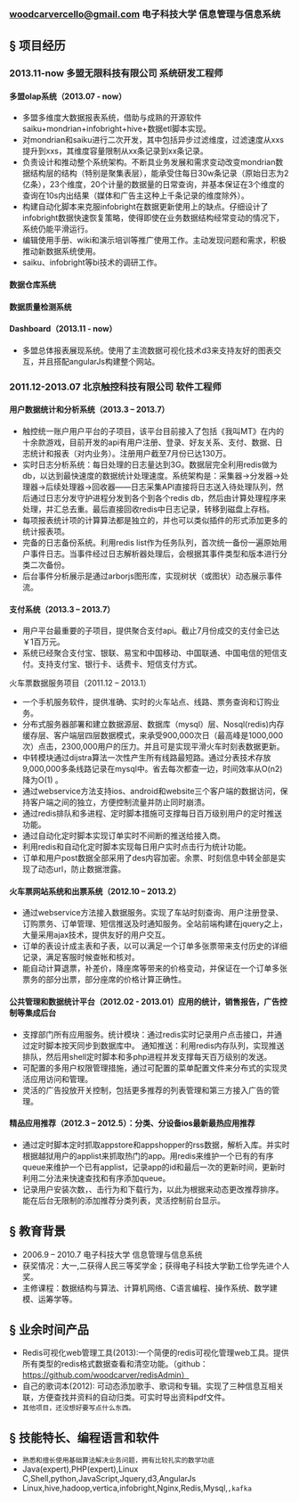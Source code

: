 ### woodcarvercello@gmail.com   电子科技大学  信息管理与信息系统

## § 项目经历
### 2013.11-now        多盟无限科技有限公司     系统研发工程师
#### 多盟olap系统（2013.07 - now）
* 多盟多维度大数据报表系统，借助与成熟的开源软件saiku+mondrian+infobright+hive+数据etl脚本实现。
* 对mondrian和saiku进行二次开发，其中包括异步过滤维度，过滤速度从xxs提升到xxs，其维度容量限制从xx条记录到xx条记录。
* 负责设计和推动整个系统架构。不断具业务发展和需求变动改变mondrian数据结构层的结构（特别是聚集表层），能承受住每日30w条记录（原始日志为2亿条），23个维度，20个计量的数据量的日常查询，并基本保证在3个维度的查询在10s内出结果（媒体和广告主这种上千条记录的维度除外）。
* 构建自动化脚本来克服infobright在数据更新使用上的缺点。仔细设计了infobright数据快速恢复策略，使得即使在业务数据结构经常变动的情况下，系统仍能平滑运行。
* 编辑使用手册、wiki和演示培训等推广使用工作。主动发现问题和需求，积极推动新数据系统使用。
* saiku、infobright等bi技术的调研工作。

#### 数据仓库系统

#### 数据质量检测系统

#### Dashboard（2013.11 - now）

* 多盟总体报表展现系统。使用了主流数据可视化技术d3来支持友好的图表交互，并且搭配angularJs构建整个网站。

### 2011.12-2013.07     北京触控科技有限公司     软件工程师
#### 用户数据统计和分析系统（2013.3 – 2013.7）
* 触控统一账户用户平台的子项目，该平台目前接入了包括《我叫MT》在内的十余款游戏，目前开发的api有用户注册、登录、好友关系、支付、数据、日志统计和报表（对内业务）。注册用户截至7月份已达130万。
* 实时日志分析系统：每日处理的日志量达到3G。数据层完全利用redis做为db，以达到最快速度的数据统计处理速度。系统架构是：采集器->分发器->处理器->后续处理器->回收器——日志采集API直接将日志送入待处理队列，然后通过日志分发守护进程分发到各个到各个redis db，然后由计算处理程序来处理，并汇总去重。最后直接回收redis中日志记录，转移到磁盘上存档。
* 每项报表统计项的计算算法都是独立的，并也可以类似插件的形式添加更多的统计报表项。
* 完备的日志备份系统。利用redis list作为任务队列，首次统一备份一遍原始用户事件日志。当事件经过日志解析器处理后，会根据其事件类型和版本进行分类二次备份。
* 后台事件分析展示是通过arborjs图形库，实现树状（或图状）动态展示事件流。

#### 支付系统（2013.3 – 2013.7）
* 用户平台最重要的子项目，提供聚合支付api。截止7月份成交的支付金已达￥1百万元。
* 系统已经聚合支付宝、银联、易宝和中国移动、中国联通、中国电信的短信支付。支持支付宝、银行卡、话费卡、短信支付方式。

火车票数据服务项目（2011.12 – 2013.1）
* 一个手机服务软件，提供准确、实时的火车站点、线路、票务查询和订购业务。
* 分布式服务器部署和建立数据源层、数据库（mysql）层、Nosql(redis)内存缓存层、客户端层四层数据模式，来承受900,000次日（最高峰是1000,000次）点击，2300,000用户的压力。并且可是实现平滑火车时刻表数据更新。
* 中转模块通过dijstra算法一次性产生所有线路最短路。通过分表技术存放9,000,000多条线路记录在mysql中。省去每次都查一边，时间效率从O(n2) 降为O(1) 。
* 通过webservice方法支持ios、android和website三个客户端的数据访问，保持客户端之间的独立，方便控制流量并防止同时崩溃。
* 通过redis排队和多进程、定时脚本措施可支撑每日百万级别用户的定时推送功能。
* 通过自动化定时脚本实现订单实时不间断的推送给接入商。
* 利用redis和自动化定时脚本实现每日用户实时点击行为统计功能。
* 订单和用户post数据全部采用了des内容加密。余票、时刻信息中转全部是实现了动态url，防止数据泄露。

#### 火车票网站系统和出票系统（2012.10 – 2013.2）
* 通过webservice方法接入数据服务。实现了车站时刻查询、用户注册登录、订购票务、订单管理、短信推送及时通知服务。全站前端构建在jquery之上，大量采用ajax技术，提供友好的用户交互。
* 订单的表设计成主表和子表，以可以满足一个订单多张票带来支付历史的详细记录，满足客服时候查帐和核对。
* 能自动计算退票，补差价，降座席等带来的价格变动，并保证在一个订单多张票务的部分出票，部分座席的价格计算正确性。

#### 公共管理和数据统计平台（2012.02 - 2013.01）应用的统计，销售报告，广告控制等集成后台
* 支撑部门所有应用服务。统计模块：通过redis实时记录用户点击接口，并通过定时脚本按天同步到数据库中。 通知推送：利用redis内存队列，实现推送排队，然后用shell定时脚本和多php进程并发支撑每天百万级别的发送。
* 可配置的多用户权限管理措施，通过可配置的菜单配置文件来分布式的实现灵活应用访问和管理。
* 灵活的广告投放开关控制，包括更多推荐的列表管理和第三方接入广告的管理。

#### 精品应用推荐（2012.3 – 2012.5）：分类、分设备ios最新最热应用推荐
* 通过定时脚本定时抓取appstore和appshopper的rss数据，解析入库。并实时根据越狱用户的applist来抓取热门的app。用redis来维护一个已有的有序queue来维护一个已有applist，记录app的id和最后一次的更新时间，更新时利用二分法来快速查找和有序添加queue。
* 记录用户安装次数，、击行为和下载行为，以此为根据来动态更改推荐排序。能在后台无限制的添加推荐分类列表，灵活控制前台显示。

## § 教育背景
* 2006.9 – 2010.7     电子科技大学     信息管理与信息系统
* 获奖情况：大一,二获得人民三等奖学金；获得电子科技大学勤工俭学先进个人奖。
* 主修课程：数据结构与算法、计算机网络、C语言编程、操作系统、数学建模、运筹学等。

## § 业余时间产品
* Redis可视化web管理工具(2013):一个简便的redis可视化管理web工具。提供所有类型的redis格式数据查看和清空功能。（github：https://github.com/woodcarver/redisAdmin）
* 自己的歌词本(2012): 可动态添加歌手、歌词和专辑。实现了三种信息互相关联，方便查找并资料的自动归类。可实时导出资料pdf文件。
* ``其他项目，还没想好要写点什么东西。``

## § 技能特长、编程语言和软件
* ``熟悉和擅长使用基础算法解决业务问题，拥有比较扎实的数学功底``
* Java(expert),PHP(expert),Linux C,Shell,python,JavaScript,Jquery,d3,AngularJs
* Linux,hive,hadoop,vertica,infobright,Nginx,Redis,Mysql,``,kafka``
